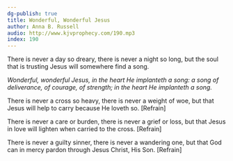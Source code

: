 ```yaml
---
dg-publish: true
title: Wonderful, Wonderful Jesus
author: Anna B. Russell
audio: http://www.kjvprophecy.com/190.mp3
index: 190
---
```


There is never a day so dreary,
there is never a night so long,
but the soul that is trusting Jesus
will somewhere find a song.

*Wonderful, wonderful Jesus,
in the heart He implanteth a song:
a song of deliverance, of courage, of strength;
in the heart He implanteth a song.*

There is never a cross so heavy,
there is never a weight of woe,
but that Jesus will help to carry
because He loveth so. [Refrain]

There is never a care or burden,
there is never a grief or loss,
but that Jesus in love will lighten
when carried to the cross. [Refrain]

There is never a guilty sinner,
there is never a wandering one,
but that God can in mercy pardon
through Jesus Christ, His Son. [Refrain]